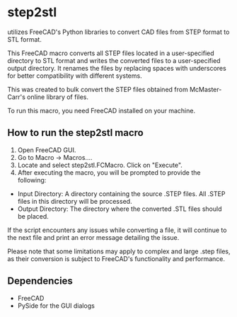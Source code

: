 # step2stl
utilizes FreeCAD's Python libraries to convert CAD files from STEP format to STL format.

This FreeCAD macro converts all STEP files located in a user-specified directory to STL format and writes the converted files to a user-specified output directory. It renames the files by replacing spaces with underscores for better compatibility with different systems.

This was created to bulk convert the STEP files obtained from McMaster-Carr's online library of files.

To run this macro, you need FreeCAD installed on your machine.

## How to run the step2stl macro
1. Open FreeCAD GUI.
2. Go to Macro -> Macros....
3. Locate and select step2stl.FCMacro. Click on "Execute".
4. After executing the macro, you will be prompted to provide the following:

  * Input Directory: A directory containing the source .STEP files. All .STEP files in this directory will be processed.
  * Output Directory: The directory where the converted .STL files should be placed.

If the script encounters any issues while converting a file, it will continue to the next file and print an error message detailing the issue.

Please note that some limitations may apply to complex and large .step files, as their conversion is subject to FreeCAD's functionality and performance.

## Dependencies
* FreeCAD
* PySide for the GUI dialogs
